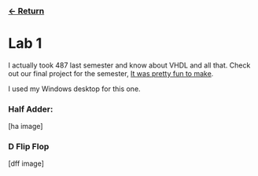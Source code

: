 ### [<- Return](../../)

# Lab 1

I actually took 487 last semester and know about VHDL and all that. Check out our final project for the semester, [It was pretty fun to make](https://github.com/redassser/487Final).

I used my Windows desktop for this one.

### Half Adder:

[ha image]

### D Flip Flop

[dff image]
